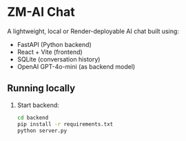 # ZM-AI Chat

A lightweight, local or Render-deployable AI chat built using:
- FastAPI (Python backend)
- React + Vite (frontend)
- SQLite (conversation history)
- OpenAI GPT-4o-mini (as backend model)

## Running locally
1. Start backend:
   ```bash
   cd backend
   pip install -r requirements.txt
   python server.py
